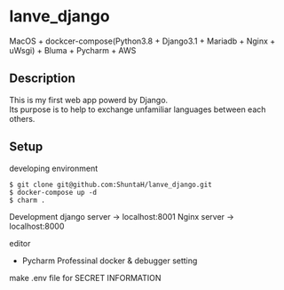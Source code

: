# lanve_django

MacOS + dockcer-compose(Python3.8 + Django3.1 + Mariadb + Nginx + uWsgi) + Bluma + Pycharm + AWS

## Description

This is my first web app powerd by Django.<br>
Its purpose is to help to exchange unfamiliar languages between each others.

## Setup

developing environment
```
$ git clone git@github.com:ShuntaH/lanve_django.git
$ docker-compose up -d
$ charm .
```

Development django server -> localhost:8001
Nginx server -> localhost:8000

editor
* Pycharm Professinal
docker & debugger setting

make .env file for SECRET INFORMATION
